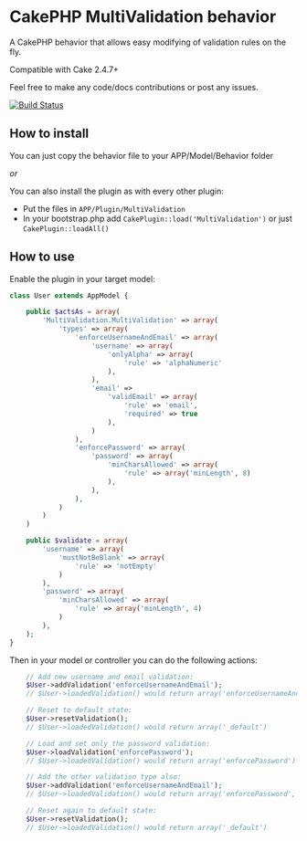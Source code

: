 CakePHP MultiValidation behavior
===========

A CakePHP behavior that allows easy modifying of validation rules on the fly.

Compatible with Cake 2.4.7+

Feel free to make any code/docs contributions or post any issues.

[![Build Status](https://travis-ci.org/Codaxis/cakephp-multivalidation-behavior.svg?branch=master)](https://travis-ci.org/Codaxis/cakephp-multivalidation-behavior)

How to install
----------

You can just copy the behavior file to your APP/Model/Behavior folder

*or*

You can also install the plugin as with every other plugin:

* Put the files in ```APP/Plugin/MultiValidation```
* In your bootstrap.php add ```CakePlugin::load('MultiValidation')``` or just ```CakePlugin::loadAll()```

How to use
----------

Enable the plugin in your target model:

```php
class User extends AppModel {

    public $actsAs = array(
        'MultiValidation.MultiValidation' => array(
            'types' => array(
                'enforceUsernameAndEmail' => array(
                    'username' => array(
                        'onlyAlpha' => array(
                            'rule' => 'alphaNumeric'
                        ),
                    ),
                    'email' =>
                        'validEmail' => array(
                            'rule' => 'email',
                            'required' => true
                        ),
                    )
                ),
                'enforcePassword' => array(
                    'password' => array(
                        'minCharsAllowed' => array(
                            'rule' => array('minLength', 8)
                        ),
                    ),
                ),
            )
        )
    )

    public $validate = array(
        'username' => array(
            'mustNotBeBlank' => array(
                'rule' => 'notEmpty'
            )
        ),
        'password' => array(
            'minCharsAllowed' => array(
                'rule' => array('minLength', 4)
            )
        ),
    );
}
```

Then in your model or controller you can do the following actions:

```php
    // Add new username and email validation:
    $User->addValidation('enforceUsernameAndEmail');
    // $User->loadedValidation() would return array('enforceUsernameAndEmail')

    // Reset to default state:
    $User->resetValidation();
    // $User->loadedValidation() would return array('_default')

    // Load and set only the password validation:
    $User->loadValidation('enforcePassword');
    // $User->loadedValidation() would return array('enforcePassword')

    // Add the other validation type also:
    $User->addValidation('enforceUsernameAndEmail');
    // $User->loadedValidation() would return array('enforcePassword', 'enforceUsernameAndEmail')

    // Reset again to default state:
    $User->resetValidation();
    // $User->loadedValidation() would return array('_default')
```
